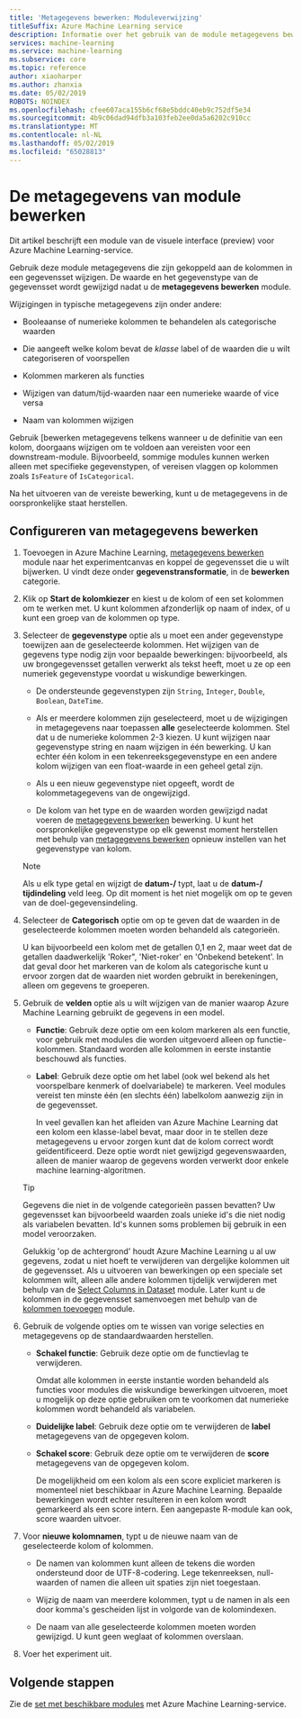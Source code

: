 ```yaml
---
title: 'Metagegevens bewerken: Moduleverwijzing'
titleSuffix: Azure Machine Learning service
description: Informatie over het gebruik van de module metagegevens bewerken in Azure Machine Learning-service om te wijzigen van metagegevens die zijn gekoppeld aan de kolommen in een gegevensset.
services: machine-learning
ms.service: machine-learning
ms.subservice: core
ms.topic: reference
author: xiaoharper
ms.author: zhanxia
ms.date: 05/02/2019
ROBOTS: NOINDEX
ms.openlocfilehash: cfee607aca155b6cf68e5bddc40eb9c752df5e34
ms.sourcegitcommit: 4b9c06dad94dfb3a103feb2ee0da5a6202c910cc
ms.translationtype: MT
ms.contentlocale: nl-NL
ms.lasthandoff: 05/02/2019
ms.locfileid: "65028813"
---
```

# <a name="edit-metadata-module"></a>De metagegevens van module bewerken

Dit artikel beschrijft een module van de visuele interface (preview) voor Azure Machine Learning-service.

Gebruik deze module metagegevens die zijn gekoppeld aan de kolommen in een gegevensset wijzigen. De waarde en het gegevenstype van de gegevensset wordt gewijzigd nadat u de **metagegevens bewerken** module. 
 
Wijzigingen in typische metagegevens zijn onder andere:
  
+ Booleaanse of numerieke kolommen te behandelen als categorische waarden  
  
+ Die aangeeft welke kolom bevat de *klasse* label of de waarden die u wilt categoriseren of voorspellen  
  
+ Kolommen markeren als functies
  
+ Wijzigen van datum/tijd-waarden naar een numerieke waarde of vice versa  
  
+ Naam van kolommen wijzigen
  
 Gebruik [bewerken metagegevens telkens wanneer u de definitie van een kolom, doorgaans wijzigen om te voldoen aan vereisten voor een downstream-module. Bijvoorbeeld, sommige modules kunnen werken alleen met specifieke gegevenstypen, of vereisen vlaggen op kolommen zoals `IsFeature` of `IsCategorical`.  
  
 Na het uitvoeren van de vereiste bewerking, kunt u de metagegevens in de oorspronkelijke staat herstellen. 
  
## <a name="configure-edit-metadata"></a>Configureren van metagegevens bewerken
  
1.  Toevoegen in Azure Machine Learning, [metagegevens bewerken](./edit-metadata.md) module naar het experimentcanvas en koppel de gegevensset die u wilt bijwerken. U vindt deze onder **gegevenstransformatie**, in de **bewerken** categorie.
  
2.  Klik op **Start de kolomkiezer** en kiest u de kolom of een set kolommen om te werken met. U kunt kolommen afzonderlijk op naam of index, of u kunt een groep van de kolommen op type.  
  
3.  Selecteer de **gegevenstype** optie als u moet een ander gegevenstype toewijzen aan de geselecteerde kolommen. Het wijzigen van de gegevens type nodig zijn voor bepaalde bewerkingen: bijvoorbeeld, als uw brongegevensset getallen verwerkt als tekst heeft, moet u ze op een numeriek gegevenstype voordat u wiskundige bewerkingen. 

    + De ondersteunde gegevenstypen zijn `String`, `Integer`, `Double`, `Boolean`, `DateTime`. 

    + Als er meerdere kolommen zijn geselecteerd, moet u de wijzigingen in metagegevens naar toepassen **alle** geselecteerde kolommen. Stel dat u de numerieke kolommen 2-3 kiezen. U kunt wijzigen naar gegevenstype string en naam wijzigen in één bewerking. U kan echter één kolom in een tekenreeksgegevenstype en een andere kolom wijzigen van een float-waarde in een geheel getal zijn.
  
    + Als u een nieuw gegevenstype niet opgeeft, wordt de kolommetagegevens van de ongewijzigd. 
    
    + De kolom van het type en de waarden worden gewijzigd nadat voeren de [metagegevens bewerken](./edit-metadata.md) bewerking. U kunt het oorspronkelijke gegevenstype op elk gewenst moment herstellen met behulp van [metagegevens bewerken](./edit-metadata.md) opnieuw instellen van het gegevenstype van kolom.  

    > [!NOTE]
    > Als u elk type getal en wijzigt de **datum-/** typt, laat u de **datum-/ tijdindeling** veld leeg. Op dit moment is het niet mogelijk om op te geven van de doel-gegevensindeling.  

      
4.  Selecteer de **Categorisch** optie om op te geven dat de waarden in de geselecteerde kolommen moeten worden behandeld als categorieën. 

    U kan bijvoorbeeld een kolom met de getallen 0,1 en 2, maar weet dat de getallen daadwerkelijk 'Roker", 'Niet-roker' en 'Onbekend betekent'. In dat geval door het markeren van de kolom als categorische kunt u ervoor zorgen dat de waarden niet worden gebruikt in berekeningen, alleen om gegevens te groeperen. 
  
5.  Gebruik de **velden** optie als u wilt wijzigen van de manier waarop Azure Machine Learning gebruikt de gegevens in een model.

    + **Functie**: Gebruik deze optie om een kolom markeren als een functie, voor gebruik met modules die worden uitgevoerd alleen op functie-kolommen. Standaard worden alle kolommen in eerste instantie beschouwd als functies.  
  
    + **Label**: Gebruik deze optie om het label (ook wel bekend als het voorspelbare kenmerk of doelvariabele) te markeren. Veel modules vereist ten minste één (en slechts één) labelkolom aanwezig zijn in de gegevensset. 
    
        In veel gevallen kan het afleiden van Azure Machine Learning dat een kolom een klasse-label bevat, maar door in te stellen deze metagegevens u ervoor zorgen kunt dat de kolom correct wordt geïdentificeerd. Deze optie wordt niet gewijzigd gegevenswaarden, alleen de manier waarop de gegevens worden verwerkt door enkele machine learning-algoritmen.
  

  
    > [!TIP]
    >  Gegevens die niet in de volgende categorieën passen bevatten?  Uw gegevensset kan bijvoorbeeld waarden zoals unieke id's die niet nodig als variabelen bevatten. Id's kunnen soms problemen bij gebruik in een model veroorzaken. 
    >   
    >  Gelukkig 'op de achtergrond' houdt Azure Machine Learning u al uw gegevens, zodat u niet hoeft te verwijderen van dergelijke kolommen uit de gegevensset. Als u uitvoeren van bewerkingen op een speciale set kolommen wilt, alleen alle andere kolommen tijdelijk verwijderen met behulp van de [Select Columns in Dataset](./select-columns-in-dataset.md) module. Later kunt u de kolommen in de gegevensset samenvoegen met behulp van de [kolommen toevoegen](./add-columns.md) module.  
  
6. Gebruik de volgende opties om te wissen van vorige selecties en metagegevens op de standaardwaarden herstellen.  
  
    + **Schakel functie**: Gebruik deze optie om de functievlag te verwijderen.  
  
         Omdat alle kolommen in eerste instantie worden behandeld als functies voor modules die wiskundige bewerkingen uitvoeren, moet u mogelijk op deze optie gebruiken om te voorkomen dat numerieke kolommen wordt behandeld als variabelen.
  
    + **Duidelijke label**: Gebruik deze optie om te verwijderen de **label** metagegevens van de opgegeven kolom.  
  
    + **Schakel score**: Gebruik deze optie om te verwijderen de **score** metagegevens van de opgegeven kolom.  
  
         De mogelijkheid om een kolom als een score expliciet markeren is momenteel niet beschikbaar in Azure Machine Learning. Bepaalde bewerkingen wordt echter resulteren in een kolom wordt gemarkeerd als een score intern. Een aangepaste R-module kan ook, score waarden uitvoer.
  
  
7.  Voor **nieuwe kolomnamen**, typt u de nieuwe naam van de geselecteerde kolom of kolommen.  
  
    + De namen van kolommen kunt alleen de tekens die worden ondersteund door de UTF-8-codering. Lege tekenreeksen, null-waarden of namen die alleen uit spaties zijn niet toegestaan.  
  
    + Wijzig de naam van meerdere kolommen, typt u de namen in als een door komma's gescheiden lijst in volgorde van de kolomindexen.  
  
    + De naam van alle geselecteerde kolommen moeten worden gewijzigd. U kunt geen weglaat of kolommen overslaan.  
  
  
8.  Voer het experiment uit.  

## <a name="next-steps"></a>Volgende stappen

Zie de [set met beschikbare modules](module-reference.md) met Azure Machine Learning-service. 